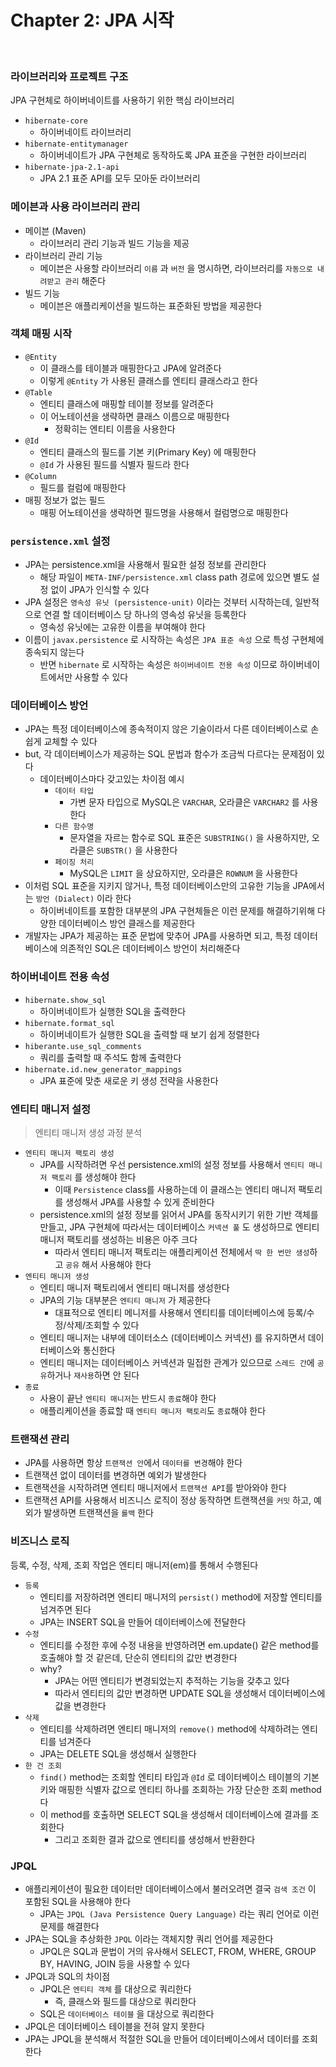 # Chapter 2: JPA 시작

<br>

### 라이브러리와 프로젝트 구조

JPA 구현체로 하이버네이트를 사용하기 위한 핵심 라이브러리

- `hibernate-core`
  - 하이버네이트 라이브러리
- `hibernate-entitymanager`
  - 하이버네이트가 JPA 구현체로 동작하도록 JPA 표준을 구현한 라이브러리
- `hibernate-jpa-2.1-api`
  - JPA 2.1 표준 API를 모두 모아둔 라이브러리

### 메이븐과 사용 라이브러리 관리

- 메이븐 (Maven)
  - 라이브러리 관리 기능과 빌드 기능을 제공
- 라이브러리 관리 기능
  - 메이븐은 사용할 라이브러리 `이름` 과 `버전` 을 명시하면, 라이브러리를 `자동으로 내려받고 관리` 해준다
- 빌드 기능
  - 메이븐은 애플리케이션을 빌드하는 표준화된 방법을 제공한다

### 객체 매핑 시작

- `@Entity`
  - 이 클래스를 테이블과 매핑한다고 JPA에 알려준다
  - 이렇게 `@Entity` 가 사용된 클래스를 엔티티 클래스라고 한다
- `@Table`
  - 엔티티 클래스에 매핑할 테이블 정보를 알려준다
  - 이 어노테이션을 생략하면 클래스 이름으로 매핑한다
    - 정확히는 엔티티 이름을 사용한다
- `@Id`
  - 엔티티 클래스의 필드를 기본 키(Primary Key) 에 매핑한다
  - `@Id` 가 사용된 필드를 식별자 필드라 한다
- `@Column`
  - 필드를 컬럼에 매핑한다
- 매핑 정보가 없는 필드
  - 매핑 어노테이션을 생략하면 필드명을 사용해서 컬럼명으로 매핑한다

### `persistence.xml` 설정

- JPA는 persistence.xml을 사용해서 필요한 설정 정보를 관리한다
  - 해당 파일이 `META-INF/persistence.xml` class path 경로에 있으면 별도 설정 없이 JPA가 인식할 수 있다
- JPA 설정은 `영속성 유닛 (persistence-unit)` 이라는 것부터 시작하는데, 일반적으로 연결 할 데이터베이스 당 하나의 영속성 유닛을 등록한다
  - 영속성 유닛에는 고유한 이름을 부여해야 한다
- 이름이 `javax.persistence` 로 시작하는 속성은 `JPA 표준 속성` 으로 특성 구현체에 종속되지 않는다
  - 반면 `hibernate` 로 시작하는 속성은 `하이버네이트 전용 속성` 이므로 하이버네이트에서만 사용할 수 있다

### 데이터베이스 방언

- JPA는 특정 데이터베이스에 종속적이지 않은 기술이라서 다른 데이터베이스로 손쉽게 교체할 수 있다
- but, 각 데이터베이스가 제공하는 SQL 문법과 함수가 조금씩 다르다는 문제점이 있다
  - 데이터베이스마다 갖고있는 차이점 예시
    - `데이터 타입`
      - 가변 문자 타입으로 MySQL은 `VARCHAR`, 오라클은 `VARCHAR2` 를 사용한다
    - `다른 함수명`
      - 문자열을 자르는 함수로 SQL 표준은 `SUBSTRING()` 을 사용하지만, 오라클은 `SUBSTR()` 을 사용한다
    - `페이징 처리`
      - MySQL은 `LIMIT` 을 상요하지만, 오라클은 `ROWNUM` 을 사용한다
- 이처럼 SQL 표준을 지키지 않거나, 특정 데이터베이스만의 고유한 기능을 JPA에서는 `방언 (Dialect)` 이라 한다
  - 하이버네이트를 포함한 대부분의 JPA 구현체들은 이런 문제를 해결하기위해 다양한 데이터베이스 방언 클래스를 제공한다
- 개발자는 JPA가 제공하는 표준 문법에 맞추어 JPA를 사용하면 되고, 특정 데이터베이스에 의존적인 SQL은 데이터베이스 방언이 처리해준다

### 하이버네이트 전용 속성

- `hibernate.show_sql`
  - 하이버네이트가 실행한 SQL을 출력한다
- `hibernate.format_sql`
  - 하이버네이트가 실행한 SQL을 출력할 때 보기 쉽게 정렬한다
- `hiberante.use_sql_comments`
  - 쿼리를 출력할 때 주석도 함께 출력한다
- `hibernate.id.new_generator_mappings`
  - JPA 표준에 맞춘 새로운 키 생성 전략을 사용한다

### 엔티티 매니저 설정

> 엔티티 매니저 생성 과정 분석
>
- `엔티티 매니저 팩토리 생성`
  - JPA를 시작하려면 우선 persistence.xml의 설정 정보를 사용해서 `엔티티 매니저 팩토리` 를 생성해야 한다
    - 이때 `Persistence` class를 사용하는데 이 클래스는 엔티티 매니저 팩토리를 생성해서 JPA를 사용할 수 있게 준비한다
  - persistence.xml의 설정 정보를 읽어서 JPA를 동작시키기 위한 기반 객체를 만들고, JPA 구현체에 따라서는 데이터베이스 `커넥션 풀` 도 생성하므로 엔티티 매니저 팩토리를 생성하는 비용은 아주 크다
    - 따라서 엔티티 매니저 팩토리는 애플리케이션 전체에서 `딱 한 번만 생성`하고 `공유` 해서 사용해야 한다
- `엔티티 매니저 생성`
  - 엔티티 매니저 팩토리에서 엔티티 매니저를 생성한다
  - JPA의 기능 대부분은 `엔티티 매니저` 가 제공한다
    - 대표적으로 엔티티 메니저를 사용해서 엔티티를 데이터베이스에 등록/수정/삭제/조회할 수 있다
  - 엔티티 매니저는 내부에 데이터소스 (데이터베이스 커넥션) 를 유지하면서 데이터베이스와 통신한다
  - 엔티티 매니저는 데이터베이스 커넥션과 밀접한 관계가 있으므로 `스레드 간`에 `공유`하거나 `재사용`하면 안 된다
- `종료`
  - 사용이 끝난 `엔티티 매니저`는 반드시 `종료`해야 한다
  - 애플리케이션을 종료할 때 `엔티티 매니저 팩토리`도 `종료`해야 한다

### 트랜잭션 관리

- JPA를 사용하면 항상 `트랜잭션 안`에서 `데이터를 변경`해야 한다
- 트랜잭션 없이 데이터를 변경하면 예외가 발생한다
- 트랜잭션을 시작하려면 엔티티 매니저에서 `트랜잭션 API`를 받아와야 한다
- 트랜잭션 API를 사용해서 비즈니스 로직이 정상 동작하면 트랜잭션을 `커밋` 하고, 예외가 발생하면 트랜잭션을 `롤백` 한다

### 비즈니스 로직

등록, 수정, 삭제, 조회 작업은 엔티티 매니저(em)를 통해서 수행된다

- `등록`
  - 엔티티를 저장하려면 엔티티 매니저의 `persist()` method에 저장할 엔티티를 넘겨주면 된다
  - JPA는 INSERT SQL을 만들어 데이터베이스에 전달한다
- `수정`
  - 엔티티를 수정한 후에 수정 내용을 반영하려면 em.update() 같은 method를 호출해야 할 것 같은데, 단순히 엔티티의 값만 변경한다
  - why?
    - JPA는 어떤 엔티티가 변경되었는지 추적하는 기능을 갖추고 있다
    - 따라서 엔티티의 값만 변경하면 UPDATE SQL을 생성해서 데이터베이스에 값을 변경한다
- `삭제`
  - 엔티티를 삭제하려면 엔티티 매니저의 `remove()` method에 삭제하려는 엔티티를 넘겨준다
  - JPA는 DELETE SQL을 생성해서 실행한다
- `한 건 조회`
  - `find()` method는 조회할 엔티티 타입과 `@Id` 로 데이터베이스 테이블의 기본 키와 매핑한 식별자 값으로 엔티티 하나를 조회하는 가장 단순한 조회 method다
  - 이 method를 호출하면 SELECT SQL을 생성해서 데이터베이스에 결과를 조회한다
    - 그리고 조회한 결과 값으로 엔티티를 생성해서 반환한다

### JPQL

- 애플리케이션이 필요한 데이터만 데이터베이스에서 불러오려면 결국 `검색 조건` 이 포함된 SQL을 사용해야 한다
  - JPA는 `JPQL (Java Persistence Query Language)` 라는 쿼리 언어로 이런 문제를 해결한다
- JPA는 SQL을 추상화한 `JPQL` 이라는 객체지향 쿼리 언어를 제공한다
  - JPQL은 SQL과 문법이 거의 유사해서 SELECT, FROM, WHERE, GROUP BY, HAVING, JOIN 등을 사용할 수 있다
- JPQL과 SQL의 차이점
  - JPQL은 `엔티티 객체` 를 대상으로 쿼리한다
    - 즉, 클래스와 필드를 대상으로 쿼리한다
  - SQL은 `데이터베이스 테이블` 을 대상으로 쿼리한다
- JPQL은 데이터베이스 테이블을 전혀 알지 못한다
- JPA는 JPQL을 분석해서 적절한 SQL을 만들어 데이터베이스에서 데이터를 조회한다
